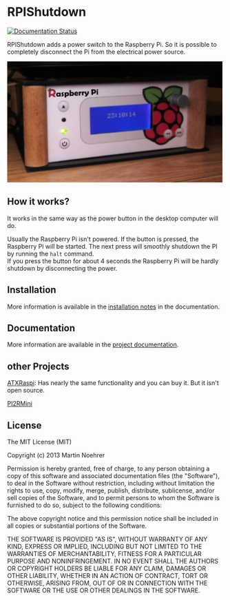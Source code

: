 RPIShutdown
===========

[![Documentation Status](https://readthedocs.org/projects/rpishutdown/badge/?version=latest)](http://rpishutdown.readthedocs.org/)


RPIShutdown adds a power switch to the Raspberry Pi. So it is possible to completely 
disconnect the Pi from the electrical power source.

![](https://github.com/matrixx567/RPIShutdown/blob/master/docs/source/_static/images/RPIShutdown.JPG)

How it works?
-------------
It works in the same way as the power button in the desktop computer will do.

Usually the Raspberry Pi isn't powered. If the button is pressed, the Raspberry Pi will be started.
The next press will smoothly shutdown the PI by running the `halt` command.  
If you press the button for about 4 seconds the Raspberry Pi will be hardly shutdown by 
disconnecting the power.


Installation
-------------
More information is available in the [installation notes](http://rpishutdown.readthedocs.org/content/installation-notes.html) in the documentation.


Documentation
--------------
More information are available in the [project documentation](http://rpishutdown.readthedocs.org).


other Projects
--------------

[ATXRaspi](http://lowpowerlab.com/atxraspi/): Has nearly the same functionality and you can buy it. 
But it isn't open source.

[PI2RMini](https://awjlogan.wordpress.com/2014/03/01/pi2rmini-a-proper-power-switch-for-the-raspberrypi/)

License
--------------
The MIT License (MIT)

Copyright (c) 2013 Martin Noehrer

Permission is hereby granted, free of charge, to any person obtaining a copy of
this software and associated documentation files (the "Software"), to deal in
the Software without restriction, including without limitation the rights to
use, copy, modify, merge, publish, distribute, sublicense, and/or sell copies of
the Software, and to permit persons to whom the Software is furnished to do so,
subject to the following conditions:

The above copyright notice and this permission notice shall be included in all
copies or substantial portions of the Software.

THE SOFTWARE IS PROVIDED "AS IS", WITHOUT WARRANTY OF ANY KIND, EXPRESS OR
IMPLIED, INCLUDING BUT NOT LIMITED TO THE WARRANTIES OF MERCHANTABILITY, FITNESS
FOR A PARTICULAR PURPOSE AND NONINFRINGEMENT. IN NO EVENT SHALL THE AUTHORS OR
COPYRIGHT HOLDERS BE LIABLE FOR ANY CLAIM, DAMAGES OR OTHER LIABILITY, WHETHER
IN AN ACTION OF CONTRACT, TORT OR OTHERWISE, ARISING FROM, OUT OF OR IN
CONNECTION WITH THE SOFTWARE OR THE USE OR OTHER DEALINGS IN THE SOFTWARE.
